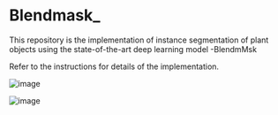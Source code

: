 # Blendmask_

This repository is the implementation of instance segmentation of plant objects using the state-of-the-art deep learning model -BlendmMsk

Refer to the instructions for details of the implementation.

![image](https://user-images.githubusercontent.com/66762480/233765923-4c680c4b-9565-4989-8e30-9b1eeeb15e25.png)

![image](https://user-images.githubusercontent.com/66762480/233765941-d332eb45-cfbb-4a0f-939f-04d04bf08b21.png)

